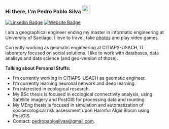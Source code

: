 ### Hi there, I'm Pedro Pablo Silva <img src="https://media.giphy.com/media/hvRJCLFzcasrR4ia7z/giphy.gif" width="25px">

[![Linkedin Badge](https://img.shields.io/badge/-LinkedIn-0e76a8?style=flat-square&logo=Linkedin&logoColor=white)](https://www.linkedin.com/in/pedrosilvaingeo/)
[![Website Badge](https://img.shields.io/badge/Website-3b5998?style=flat-square&logo=google-chrome&logoColor=white)](https://pedropablosilvaa.github.io/)


I am a geographical engineer ending my master in informatic engineering at University of Santiago. I love to travel, take [photos](https://www.flickr.com/photos/pedrinnnnn) and play video games.

Currently working as geomatic engineering at CITIAPS-USACH, IT laboratory focused on social solutions. I like to work with databases, data analisys and data science (and geo-version of those).
  

**Talking about Personal Stuffs:**

-  I’m currently working in CITIAPS-USACH as geomatic engineer.
-  I’m currently learning neuronal network and deep learning. 
-  I’m interested in ecological research.
-  My BSc thesis is focused in ecological connectivity analysis, using Satellite imagery and PostGIS for processing data and rounting.
-  My MEng thesis is focused in simulation and automatization of socioecological risk assessment upon Harmful Algal Bloom using PostGIS.    
-  Contact: pedropablosilvaa@gmail.com.

</br>
